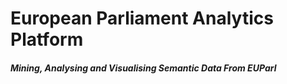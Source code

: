 # European Parliament Analytics Platform
#### *Mining, Analysing and Visualising Semantic Data From EUParl*
